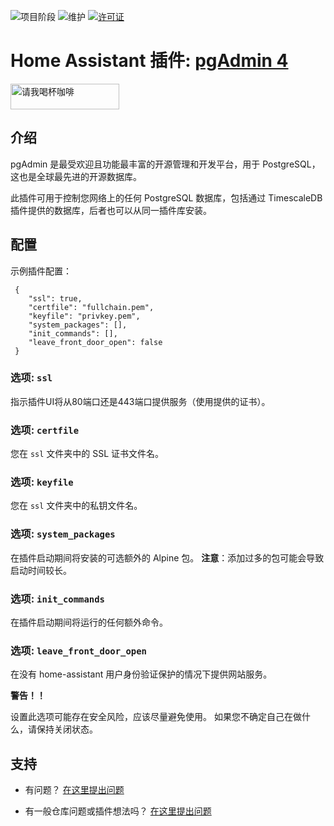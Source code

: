 ![项目阶段][project-stage-shield]
![维护][maintenance-shield]
[![许可证][license-shield]](https://github.com/expaso/hassos-addon-pgadmin4/blob/main/LICENSE)

# Home Assistant 插件: [pgAdmin 4](https://www.pgadmin.org/)

<a href="https://www.buymeacoffee.com/expaso" target="_blank"><img src="https://cdn.buymeacoffee.com/buttons/default-orange.png" alt="请我喝杯咖啡" height="41" width="174"></a>

## 介绍

pgAdmin 是最受欢迎且功能最丰富的开源管理和开发平台，用于 PostgreSQL，这也是全球最先进的开源数据库。

此插件可用于控制您网络上的任何 PostgreSQL 数据库，包括通过 TimescaleDB 插件提供的数据库，后者也可以从同一插件库安装。

## 配置

示例插件配置：

```
 {
    "ssl": true,
    "certfile": "fullchain.pem",
    "keyfile": "privkey.pem",
    "system_packages": [],
    "init_commands": [],
    "leave_front_door_open": false
 }
```

### 选项: `ssl`

指示插件UI将从80端口还是443端口提供服务（使用提供的证书）。

### 选项: `certfile`

您在 `ssl` 文件夹中的 SSL 证书文件名。

### 选项: `keyfile`

您在 `ssl` 文件夹中的私钥文件名。

### 选项: `system_packages`

在插件启动期间将安装的可选额外的 Alpine 包。
**注意**：添加过多的包可能会导致启动时间较长。

### 选项: `init_commands`

在插件启动期间将运行的任何额外命令。

### 选项: `leave_front_door_open`

在没有 home-assistant 用户身份验证保护的情况下提供网站服务。

**警告！！**

设置此选项可能存在安全风险，应该尽量避免使用。
如果您不确定自己在做什么，请保持关闭状态。

## 支持

- 有问题？
  [在这里提出问题][issues]

- 有一般仓库问题或插件想法吗？ [在这里提出问题][repo-issues]

[issues]: https://github.com/expaso/hassos-addon-pgadmin4/issues
[repo-issues]: https://github.com/expaso/hassos-addons/issues

[project-stage-shield]: https://img.shields.io/badge/project%20stage-production%20ready-brightgreen.svg
[release-shield]: https://img.shields.io/badge/version-v4.0.0-blue.svg
[release]: https://github.com/expaso/hassos-addon-pgadmin4/tree/v4.0.0
[license-shield]: https://img.shields.io/github/license/expaso/hassos-addon-pgAdmin4.svg
[maintenance-shield]: https://img.shields.io/maintenance/yes/2024.svg